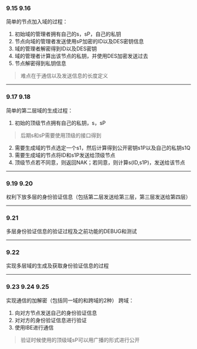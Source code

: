 ### 9.15 9.16
简单的节点加入域的过程：
1. 初始域的管理者拥有自己的s，sP，自己的私钥
2. 节点向域的管理者发送使用sP加密的ID以及DES密钥信息
3. 域的管理者解密得到ID以及DES密钥
4. 域的管理者计算出该节点的私钥，并使用DES加密发送过去
5. 节点解密得到私钥信息
> 难点在于通信以及发送信息的长度定义

---
### 9.17 9.18
简单的第二层域的生成过程：
1. 初始的顶级节点拥有自己的私钥，s，sP
> 后期s和sP需要使用顶级的接口得到
2. 需要生成域的节点选定一个s1，然后计算得到公开密钥s1P以及自己的私钥s1Q
3. 需要生成域的节点将ID和s1P发送给顶级节点
4. 顶级节点若不同意，则返回NAK；若同意，则计算s(ID,s1P)，发送给该节点

---
### 9.19 9.20
权利下放多层的身份验证信息（包括第二层发送给第三层，第三层发送给第四层）

---
### 9.21
多层身份验证信息的验证过程及之前功能的DEBUG和测试

---
### 9.22
实现多层域的生成及获取身份验证信息的过程

---
### 9.23 9.24 9.25
实现通信的加解密（包括同一域的和跨域的2种）
跨域：
1. 向对方节点发送自己的身份验证信息
2. 对对方的身份验证信息进行验证
3. 使用IBE进行通信
> 验证时候使用的顶级域sP可以用广播的形式进行公开
